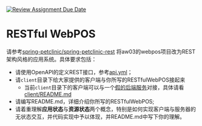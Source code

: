 [![Review Assignment Due Date](https://classroom.github.com/assets/deadline-readme-button-24ddc0f5d75046c5622901739e7c5dd533143b0c8e959d652212380cedb1ea36.svg)](https://classroom.github.com/a/0mhnc0uZ)
# RESTful WebPOS
请参考[spring-petclinic/spring-petclinic-rest](https://github.com/spring-petclinic/spring-petclinic-rest) 将aw03的webpos项目改为REST架构风格的应用系统。具体要求包括：

- 请使用OpenAPI的定义REST接口，参考[api.yml](src/main/resources/api.yml)；
- 请`client`目录下给大家提供的客户端与你所写的RESTfulWebPOS接起来
  - 当前`client`目录下的客户端可以与一个[假的后端服务](https://github.com/typicode/json-server)对接，具体请看[client/README.md](client/README.md)
- 请编写README.md，详细介绍你所写的RESTfulWebPOS;
- 请着重理解**应用状态**与**资源状态**两个概念，特别是如何实现客户端与服务器的无状态交互，并代码实现中予以体现，并README.md中写下你的理解。
